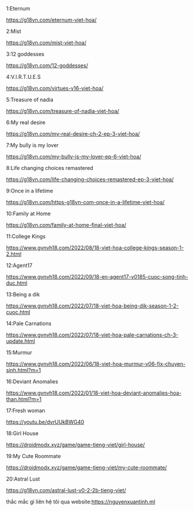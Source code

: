 1:Eternum

https://g18vn.com/eternum-viet-hoa/

2:Mist

https://g18vn.com/mist-viet-hoa/

3:12 goddesses

https://g18vn.com/12-goddesses/

4:V.I.R.T.U.E.S

https://g18vn.com/virtues-v16-viet-hoa/

5:Treasure of nadia

https://g18vn.com/treasure-of-nadia-viet-hoa/

6:My real desire

https://g18vn.com/my-real-desire-ch-2-ep-3-viet-hoa/

7:My bully is my lover

https://g18vn.com/my-bully-is-my-lover-ep-6-viet-hoa/

8:Life changing choices remastered

https://g18vn.com/life-changing-choices-remastered-ep-3-viet-hoa/

9:Once in a lifetime

https://g18vn.com/https-g18vn-com-once-in-a-lifetime-viet-hoa/

10:Family at Home

https://g18vn.com/family-at-home-final-viet-hoa/

11:College Kings

https://www.gvnvh18.com/2022/08/18-viet-hoa-college-kings-season-1-2.html

12:Agent17

https://www.gvnvh18.com/2022/09/18-en-agent17-v0185-cuoc-song-tinh-duc.html

13:Being a dik

https://www.gvnvh18.com/2022/07/18-viet-hoa-being-dik-season-1-2-cuoc.html

14:Pale Carnations

https://www.gvnvh18.com/2022/07/18-viet-hoa-pale-carnations-ch-3-update.html

15:Murmur

https://www.gvnvh18.com/2022/06/18-viet-hoa-murmur-v06-fix-chuyen-sinh.html?m=1

16:Deviant Anomalies

https://www.gvnvh18.com/2022/01/18-viet-hoa-deviant-anomalies-hoa-than.html?m=1

17:Fresh woman

https://youtu.be/dvrUUkBWG40

18:Girl House

https://droidmodx.xyz/game/game-tieng-viet/girl-house/

19:My Cute Roommate

https://droidmodx.xyz/game/game-tieng-viet/my-cute-roommate/

20:Astral Lust 

https://g18vn.com/astral-lust-v0-2-2b-tieng-viet/

thắc mắc gì liên hệ tôi qua website:https://nguyenxuantinh.ml
